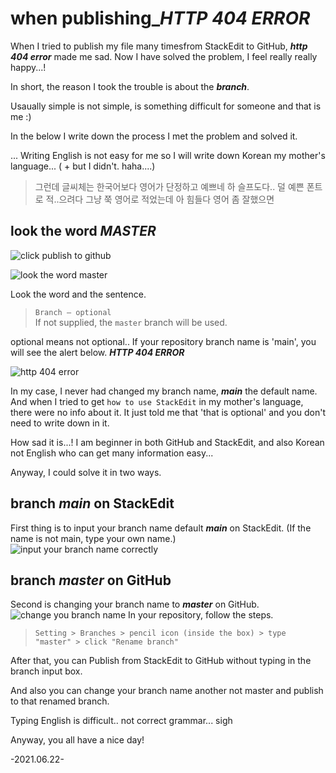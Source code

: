 # when publishing_***HTTP 404 ERROR***
When I tried to publish my file many timesfrom StackEdit to GitHub, ***http 404 error*** made me sad.
Now I have solved the problem, I feel really really happy...!

In short, the reason I took the trouble is about the ***branch***.

Usaually simple is not simple, is something difficult for someone
and that is me  :)

In the below I write down the process I met the problem and solved it.

...
Writing English is not easy for me
so I will write down Korean my mother's language...
( + but I didn't. haha....)

>그런데 글씨체는 한국어보다 영어가 단정하고 예쁘네
 하 슬프도다..
덜 예쁜 폰트로 적..으려다 그냥 쭉 영어로 적었는데
 아 힘들다
영어 좀 잘했으면

## look the word ***MASTER*** 


![click publish to github](file:///C:/Users/user1/Desktop/%EC%9D%B4%EB%AF%B8%EC%A7%801.PNG)

![look the word master](file:///C:/Users/user1/Desktop/%EC%9D%B4%EB%AF%B8%EC%A7%802.PNG) 


Look the word and the sentence.
> ```Branch — optional```  
If not supplied, the ```master``` branch will be used.

optional means not optional..
If your repository branch name is 'main', you will see the alert below.
***HTTP 404 ERROR***

![http 404 error](file:///C:/Users/user1/Desktop/%EC%9D%B4%EB%AF%B8%EC%A7%803.PNG)

In my case, I never had changed my branch name,  ***main*** the default name.
And when I tried to get ```how to use StackEdit``` in my mother's language,
there were no info about it.
It just told me that 'that is optional' and you don't need to write down in it.

How sad it is...!
I am beginner in both GitHub and StackEdit,
and also Korean not English who can get many information easy...


Anyway, I could solve it in two ways.
##  branch ***main*** on StackEdit
First thing is to input your branch name default ***main*** on StackEdit.
(If the name is not main, type your own name.)
![input your branch name correctly](file:///C:/Users/user1/Desktop/%EC%9D%B4%EB%AF%B8%EC%A7%804.PNG)

## branch ***master*** on GitHub
Second is changing your branch name to ***master*** on GitHub.
![change you branch name](file:///C:/Users/user1/Desktop/%EC%9D%B4%EB%AF%B8%EC%A7%805.PNG)
In your repository, follow the steps.
>``` Setting > Branches > pencil icon (inside the box) > type "master" > click "Rename branch" ```
>
After that, you can Publish from StackEdit to GitHub without typing in the branch input box.

And also you can change your branch name another not master
 and publish to that renamed branch.

Typing English is difficult..
not correct grammar...
sigh

Anyway, you all have a nice day!

-2021.06.22-
<!--stackedit_data:
eyJoaXN0b3J5IjpbLTM4NzIxODk0MCwtMTMyOTM5NjU5LDU2MD
E0MzYwNywtMTIzMDc3OTUwLC03NDU1MzYzNTUsNjk0MzAyMzMw
LC0xNDg5MjYxNTA1LDQ4Mzg3ODI1MSw0MDQyMDE1NDIsMTA1Mj
MyMTI1OF19
-->